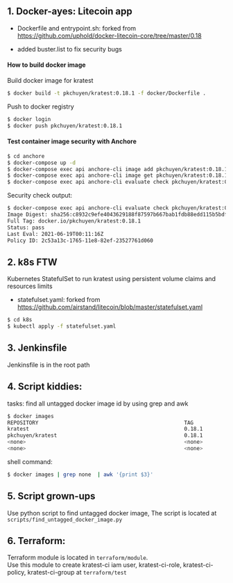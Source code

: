 ## 1. Docker-ayes: Litecoin app

- Dockerfile and entrypoint.sh: forked from https://github.com/uphold/docker-litecoin-core/tree/master/0.18

- added buster.list to fix security bugs

#### How to build docker image

Build docker image for kratest

```bash
$ docker build -t pkchuyen/kratest:0.18.1 -f docker/Dockerfile .
```
Push to docker registry

```bash
$ docker login
$ docker push pkchuyen/kratest:0.18.1
```

#### Test container image security with Anchore

```bash
$ cd anchore
$ docker-compose up -d
$ docker-compose exec api anchore-cli image add pkchuyen/kratest:0.18.1
$ docker-compose exec api anchore-cli image get pkchuyen/kratest:0.18.1
$ docker-compose exec api anchore-cli evaluate check pkchuyen/kratest:0.18.1
```

Security check output:

```bash
$ docker-compose exec api anchore-cli evaluate check pkchuyen/kratest:0.18.1
Image Digest: sha256:c8932c9efe4043629188f87597b667bab1fdb88edd115b5bdfa7cd47b15aeea4
Full Tag: docker.io/pkchuyen/kratest:0.18.1
Status: pass
Last Eval: 2021-06-19T00:11:16Z
Policy ID: 2c53a13c-1765-11e8-82ef-23527761d060
```

## 2. k8s FTW

Kubernetes StatefulSet to run kratest using persistent volume claims and resources limits

- statefulset.yaml: forked from https://github.com/airstand/litecoin/blob/master/statefulset.yaml

```bash
$ cd k8s
$ kubectl apply -f statefulset.yaml
```
## 3. Jenkinsfile

Jenkinsfile is in the root path

## 4. Script kiddies:

tasks: find all untagged docker image id by using grep and awk

```bash
$ docker images
REPOSITORY                                               TAG                 IMAGE ID            CREATED             SIZE
kratest                                                  0.18.1              e3955646fe54        56 minutes ago      168MB
pkchuyen/kratest                                         0.18.1              e3955646fe54        56 minutes ago      168MB
<none>                                                   <none>              801fa29d7ed8        2 hours ago         168MB
<none>                                                   <none>              33fea47273b5        3 hours ago         168MB
```

shell command:
```bash
$ docker images | grep none  | awk '{print $3}'
```

## 5. Script grown-ups

Use python script to find untagged docker image, The script is located at `scripts/find_untagged_docker_image.py`

## 6. Terraform:

Terraform module is located in `terraform/module`.<br />
Use this module to create kratest-ci iam user, kratest-ci-role, kratest-ci-policy, kratest-ci-group at `terraform/test`
